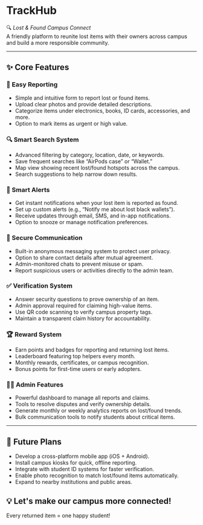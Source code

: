 # TrackHub

🔍 *Lost & Found Campus Connect*  
A friendly platform to reunite lost items with their owners across campus and build a more responsible community.

---

## ✨ Core Features

### 📝 Easy Reporting
- Simple and intuitive form to report lost or found items.  
- Upload clear photos and provide detailed descriptions.  
- Categorize items under electronics, books, ID cards, accessories, and more.  
- Option to mark items as urgent or high value.

### 🔍 Smart Search System
- Advanced filtering by category, location, date, or keywords.  
- Save frequent searches like “AirPods case” or “Wallet.”  
- Map view showing recent lost/found hotspots across the campus.  
- Search suggestions to help narrow down results.

### 🔔 Smart Alerts
- Get instant notifications when your lost item is reported as found.  
- Set up custom alerts (e.g., “Notify me about lost black wallets”).  
- Receive updates through email, SMS, and in-app notifications.  
- Option to snooze or manage notification preferences.

### 💬 Secure Communication
- Built-in anonymous messaging system to protect user privacy.  
- Option to share contact details after mutual agreement.  
- Admin-monitored chats to prevent misuse or spam.  
- Report suspicious users or activities directly to the admin team.

### ✅ Verification System
- Answer security questions to prove ownership of an item.  
- Admin approval required for claiming high-value items.  
- Use QR code scanning to verify campus property tags.  
- Maintain a transparent claim history for accountability.

### 🏆 Reward System
- Earn points and badges for reporting and returning lost items.  
- Leaderboard featuring top helpers every month.  
- Monthly rewards, certificates, or campus recognition.  
- Bonus points for first-time users or early adopters.

### 👨‍💻 Admin Features
- Powerful dashboard to manage all reports and claims.  
- Tools to resolve disputes and verify ownership details.  
- Generate monthly or weekly analytics reports on lost/found trends.  
- Bulk communication tools to notify students about critical items.

---

## 📱 Future Plans
- Develop a cross-platform mobile app (iOS + Android).  
- Install campus kiosks for quick, offline reporting.  
- Integrate with student ID systems for faster verification.  
- Enable photo recognition to match lost/found items automatically.  
- Expand to nearby institutions and public areas.

## 💡 Let's make our campus more connected!
Every returned item = one happy student!